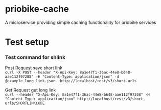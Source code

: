 # priobike-cache
A microservice providing simple caching functionality for priobike services

# Test setup

### Test command for shlink

Post Request save short link \
`curl -X POST --header "X-Api-Key: 8a1e47f1-36ac-44e8-b648-aae112f97208" -H "Content-Type: application/json" -d @example_long_link.json  http://localhost/rest/v3/short-urls`

Get Request get long link \
`curl --header "X-Api-Key: 8a1e47f1-36ac-44e8-b648-aae112f97208" -H "Content-Type: application/json" http://localhost/rest/v3/short-urls/SHORTLINKCODE`